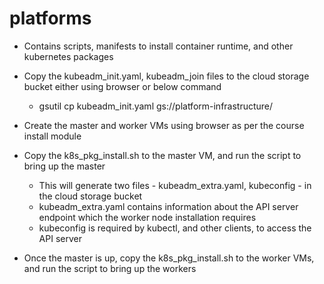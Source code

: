 # platforms
- Contains scripts, manifests to install container runtime, and other kubernetes packages

- Copy the kubeadm_init.yaml, kubeadm_join  files to the cloud storage 
  bucket either using browser or below command
  - gsutil cp kubeadm_init.yaml gs://platform-infrastructure/

- Create the master and worker VMs using browser as per the course install 
  module

- Copy the k8s_pkg_install.sh to the master VM, and run the script to bring
  up the master
  - This will generate two files - kubeadm_extra.yaml, kubeconfig - in the 
    cloud storage bucket
  - kubeadm_extra.yaml contains information about the API server endpoint 
    which the worker node installation requires
  - kubeconfig is required by kubectl, and other clients, to access the API
    server

- Once the master is up, copy the k8s_pkg_install.sh to the worker VMs, and
  run the script to bring up the workers

